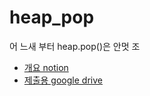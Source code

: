 # heap_pop
어 느새 부터 heap.pop()은 안멋 조

- [개요 notion](https://www.notion.so/mungdo/2d12e7c6bb2c47ab8dacca63b505dcbf)
- [제출용 google drive](https://drive.google.com/drive/folders/1JsNSLGX_gmDqjd5FV3Qfu7fk6KF_z3qO)

